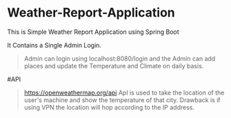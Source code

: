 # Weather-Report-Application
This is Simple Weather Report Application using Spring Boot

It Contains a Single Admin Login.
  > Admin can login using localhost:8080/login and the Admin can add places and update the Temperature and Climate on daily basis.

#API
  > https://openweathermap.org/api ApI is used to take the location of the user's machine and show the temperature of that city.
  > Drawback is if using VPN the location will hop according to the IP address.
